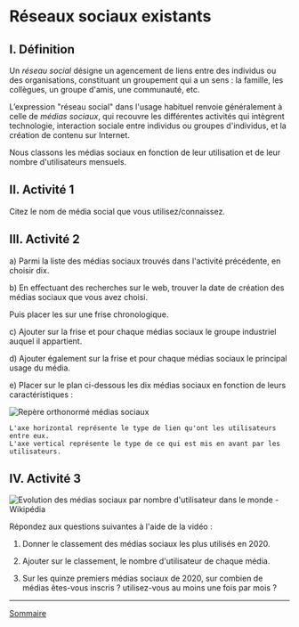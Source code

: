 # Réseaux sociaux existants

## I. Définition

Un *réseau social* désigne un agencement de liens entre des individus ou des organisations, constituant un groupement qui a un sens : la famille, les collègues, un groupe d'amis, une communauté, etc. 

L’expression "réseau social" dans l'usage habituel renvoie généralement à celle de *médias sociaux*, qui recouvre les différentes activités qui intègrent technologie, interaction sociale entre individus ou groupes d'individus, et la création de contenu sur Internet.

Nous classons les médias sociaux en fonction de leur utilisation et de leur nombre d'utilisateurs mensuels.

## II. Activité 1

Citez le nom de média social que vous utilisez/connaissez.

## III. Activité 2

a) Parmi la liste des médias sociaux trouvés dans l'activité précédente, en choisir dix.

b) En effectuant des recherches sur le web, trouver la date de création des médias sociaux que vous avez choisi.

Puis placer les sur une frise chronologique.

c) Ajouter sur la frise et pour chaque médias sociaux le groupe industriel auquel il appartient.

d) Ajouter également sur la frise et pour chaque médias sociaux le principal usage du média.

e) Placer sur le plan ci-dessous les dix médias sociaux en fonction de leurs caractéristiques :

![Repère orthonormé médias sociaux](./img/repere_medias_sociaux.drawio.png)

```
L'axe horizontal représente le type de lien qu'ont les utilisateurs entre eux.
L'axe vertical représente le type de ce qui est mis en avant par les utilisateurs.
```

## IV. Activité 3

![Evolution des médias sociaux par nombre d'utilisateur dans le monde - Wikipédia](https://www.youtube.com/watch?v=RaHTS9nxXUs)

Répondez aux questions suivantes à l'aide de la vidéo :

1. Donner le classement des médias sociaux les plus utilisés en 2020.

2. Ajouter sur le classement, le nombre d'utilisateur de chaque média.

3. Sur les quinze premiers médias sociaux de 2020, sur combien de médias êtes-vous inscris ? utilisez-vous au moins une fois par mois ?

___________

[Sommaire](./../README.md)